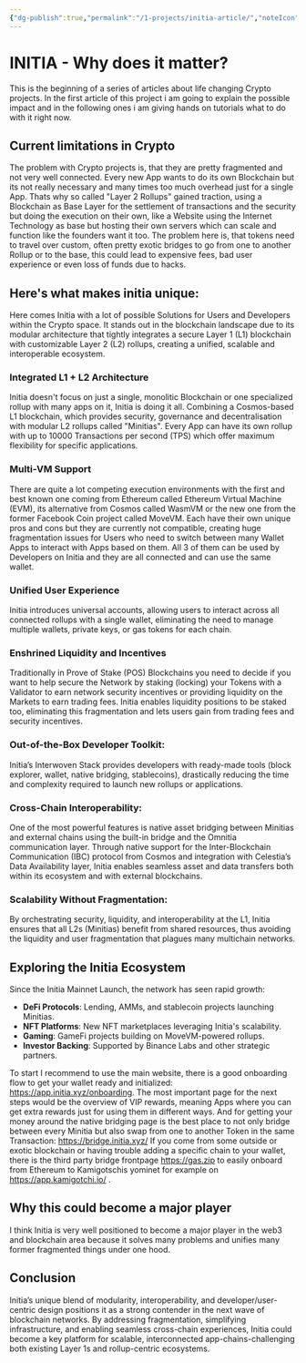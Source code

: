 ```yaml
---
{"dg-publish":true,"permalink":"/1-projects/initia-article/","noteIcon":"1","created":"2025-05-09T09:22:37.825+02:00","updated":"2025-05-12T11:10:51.271+02:00"}
---
```


# INITIA - Why does it matter?
This is the beginning of a series of articles about life changing Crypto projects. In the first article of this project i am going to explain the possible impact and in the following ones i am giving hands on tutorials what to do with it right now.
## Current limitations in Crypto
The problem with Crypto projects is, that they are pretty fragmented and not very well connected. Every new App wants to do its own Blockchain but its not really necessary and many times too much overhead just for a single App. 
Thats why so called "Layer 2 Rollups" gained traction, using a Blockchain as Base Layer for the settlement of transactions and the security but doing the execution on their own, like a Website using the Internet Technology as base but hosting their own servers which can scale and function like the founders want it too. 
The problem here is, that tokens need to travel over custom, often pretty exotic bridges to go from one to another Rollup or to the base, this could lead to expensive fees, bad user experience or even loss of funds due to hacks.

## Here's what makes initia unique:
Here comes Initia with a lot of possible Solutions for Users and Developers within the Crypto space. It stands out in the blockchain landscape due to its modular architecture that tightly integrates a secure Layer 1 (L1) blockchain with customizable Layer 2 (L2) rollups, creating a unified, scalable and interoperable ecosystem. 
### Integrated L1 + L2 Architecture
Initia doesn't focus on just a single, monolitic Blockchain or one specialized rollup with many apps on it, Initia is doing it all. Combining a Cosmos-based L1 blockchain, which provides security, governance and decentralisation with modular L2 rollups called "Minitias". Every App can have its own rollup with up to 10000 Transactions per second (TPS) which offer  maximum flexibility for specific applications.

### Multi-VM Support
There are quite a lot competing execution environments with the first and best known one coming from Ethereum called Ethereum Virtual Machine (EVM), its alternative from Cosmos called WasmVM or the new one from the former Facebook Coin project called MoveVM. Each have their own unique pros and cons but they are currently not compatible, creating huge fragmentation issues for Users who need to switch between many Wallet Apps to interact with Apps based on them. All 3 of them can be used by Developers on Initia and they are all connected and can use the same wallet. 

### Unified User Experience
Initia introduces universal accounts, allowing users to interact across all connected rollups with a single wallet, eliminating the need to manage multiple wallets, private keys, or gas tokens for each chain.

### Enshrined Liquidity and Incentives
Traditionally in Prove of Stake (POS) Blockchains you need to decide if you want to help secure the Network by staking (locking) your Tokens with a Validator to earn network security incentives or providing liquidity on the Markets to earn trading fees. 
Initia enables liquidity positions to be staked too, eliminating this fragmentation and lets users gain from trading fees and security incentives.

### Out-of-the-Box Developer Toolkit: 
Initia’s Interwoven Stack provides developers with ready-made tools (block explorer, wallet, native bridging, stablecoins), drastically reducing the time and complexity required to launch new rollups or applications.

### Cross-Chain Interoperability: 
One of the most powerful features is native asset bridging between Minitias and external chains using the built-in bridge and the Omnitia communication layer. Through native support for the Inter-Blockchain Communication (IBC) protocol from Cosmos and integration with Celestia’s Data Availability layer, Initia enables seamless asset and data transfers both within its ecosystem and with external blockchains.

### Scalability Without Fragmentation: 
By orchestrating security, liquidity, and interoperability at the L1, Initia ensures that all L2s (Minitias) benefit from shared resources, thus avoiding the liquidity and user fragmentation that plagues many multichain networks.

## Exploring the Initia Ecosystem

Since the Initia Mainnet Launch, the network has seen rapid growth:

- **DeFi Protocols**: Lending, AMMs, and stablecoin projects launching Minitias.
- **NFT Platforms**: New NFT marketplaces leveraging Initia's scalability.
- **Gaming**: GameFi projects building on MoveVM-powered rollups.
- **Investor Backing**: Supported by Binance Labs and other strategic partners.

To start I recommend to use the main website, there is a good onboarding flow to get your wallet ready and initialized: https://app.initia.xyz/onboarding. 
The most important page for the next steps would be the overview of VIP rewards, meaning Apps where you can get extra rewards just for using them in different ways.
And for getting your money around the native bridging page is the best place to not only bridge between every Minitia but also swap from one to another Token in the same Transaction: https://bridge.initia.xyz/ 
If you come from some outside or exotic blockchain or having trouble adding a specific chain to your wallet, there is the third party bridge frontpage https://gas.zip  to easily onboard from Ethereum to Kamigotschis yominet for example on https://app.kamigotchi.io/ . 

## Why this could become a major player
I think Initia is very well positioned to become a major player in the web3 and blockchain area because it solves many problems and unifies many former fragmented things under one hood. 

## Conclusion

Initia’s unique blend of modularity, interoperability, and developer/user-centric design positions it as a strong contender in the next wave of blockchain networks. By addressing fragmentation, simplifying infrastructure, and enabling seamless cross-chain experiences, Initia could become a key platform for scalable, interconnected app-chains-challenging both existing Layer 1s and rollup-centric ecosystems.


